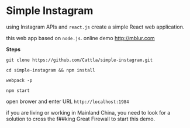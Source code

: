 # Simple Instagram

using Instagram APIs and `react.js` create a simple React web application.

this web app based on `node.js`. online demo http://mblur.com 

**Steps**

```
git clone https://github.com/Cattla/simple-instagram.git

cd simple-instagram && npm install

webpack -p

npm start

```



open brower and enter URL `http://localhost:1984`

if you are living or working in Mainland China, you need to look for a solution to cross the f##king Great Firewall to start this demo.
